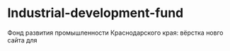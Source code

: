 # Industrial-development-fund
 Фонд развития промышленности Краснодарского края: вёрстка новго сайта для
